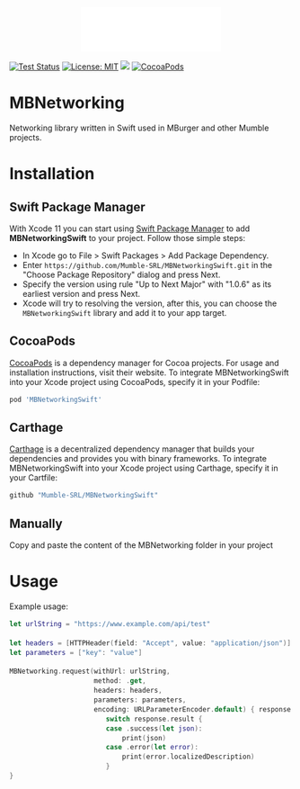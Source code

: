 <p align="center" >
<img src="https://raw.githubusercontent.com/Mumble-SRL/MBNetworkingSwift/master/Images/mumble-logo.gif" alt="MBurger Logo" title="Mumble Logo">
</p>

[![Test Status](https://img.shields.io/badge/documentation-100%25-brightgreen.svg)](https://github.com/Mumble-SRL/MBNetworkingSwift/tree/master/docs)
[![License: MIT](https://img.shields.io/badge/pod-v1.0.7-blue.svg)](https://cocoapods.org)
[![](https://img.shields.io/badge/SPM-supported-DE5C43.svg?style=flat)](https://swift.org/package-manager/)
[![CocoaPods](https://img.shields.io/badge/License-Apache%202.0-yellow.svg)](LICENSE)

# MBNetworking

Networking library written in Swift used in MBurger and other Mumble projects.

# Installation 

## Swift Package Manager

With Xcode 11 you can start using [Swift Package Manager](https://swift.org/package-manager/) to add **MBNetworkingSwift** to your project. Follow those simple steps:

* In Xcode go to File > Swift Packages > Add Package Dependency.
* Enter `https://github.com/Mumble-SRL/MBNetworkingSwift.git` in the "Choose Package Repository" dialog and press Next.
* Specify the version using rule "Up to Next Major" with "1.0.6" as its earliest version and press Next.
* Xcode will try to resolving the version, after this, you can choose the `MBNetworkingSwift` library and add it to your app target.

## CocoaPods

[CocoaPods](https://cocoapods.org/) is a dependency manager for Cocoa projects. For usage and installation instructions, visit their website. To integrate MBNetworkingSwift into your Xcode project using CocoaPods, specify it in your Podfile:

``` ruby
pod 'MBNetworkingSwift'
```

## Carthage 

[Carthage](https://github.com/Carthage/Carthage) is a decentralized dependency manager that builds your dependencies and provides you with binary frameworks. To integrate MBNetworkingSwift into your Xcode project using Carthage, specify it in your Cartfile:

``` ruby
github "Mumble-SRL/MBNetworkingSwift"
```

## Manually

Copy and paste the content of the MBNetworking folder in your project

# Usage

Example usage:

``` swift
let urlString = "https://www.example.com/api/test"

let headers = [HTTPHeader(field: "Accept", value: "application/json")]
let parameters = ["key": "value"]

MBNetworking.request(withUrl: urlString,
                     method: .get,
                     headers: headers,
                     parameters: parameters,
                     encoding: URLParameterEncoder.default) { response in
                        switch response.result {
                        case .success(let json):
                            print(json)
                        case .error(let error):
                            print(error.localizedDescription)
                        }
}
```
